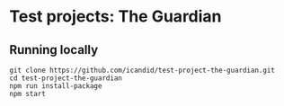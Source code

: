 # Test projects: The Guardian

## Running locally

```
git clone https://github.com/icandid/test-project-the-guardian.git
cd test-project-the-guardian
npm run install-package
npm start
```
